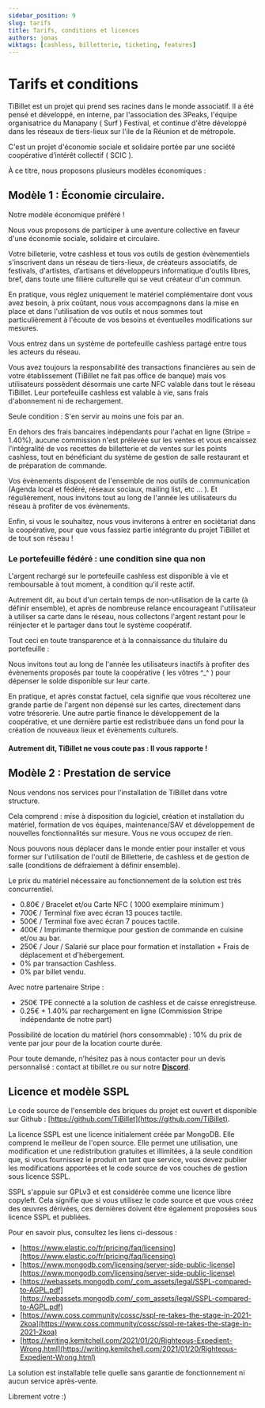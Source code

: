 ```yaml
---
sidebar_position: 9
slug: tarifs
title: Tarifs, conditions et licences
authors: jonas
wiktags: [cashless, billetterie, ticketing, features]
---
```


# Tarifs et conditions

TiBillet est un projet qui prend ses racines dans le monde associatif. Il a été pensé et développé, en interne, par
l'association des 3Peaks, l'équipe organisatrice du Manapany ( Surf ) Festival, et continue d'être développé dans les
réseaux de tiers-lieux sur l'ile de la Réunion et de métropole.

C'est un projet d'économie sociale et solidaire portée par une société coopérative d’intérêt
collectif ( SCIC ).

À ce titre, nous proposons plusieurs modèles économiques :

## Modèle 1 : Économie circulaire.

Notre modèle économique préféré !

Nous vous proposons de participer à une aventure collective en faveur d'une économie sociale, solidaire et circulaire.

Votre billeterie, votre cashless et tous vos outils de gestion évènementiels s'inscrivent dans un réseau 
de tiers-lieux, de créateurs associatifs, de festivals, d'artistes, d’artisans et
développeurs informatique d'outils libres, bref, dans toute une filière culturelle qui se veut créateur d'un
commun.

En pratique, vous réglez uniquement le matériel complémentaire dont vous avez besoin, à prix coûtant, 
nous vous accompagnons dans la mise en place et dans l'utilisation de vos outils et nous sommes tout particulièrement 
à l'écoute de vos besoins et éventuelles modifications sur mesures.

Vous entrez dans un système de portefeuille cashless partagé entre tous les acteurs du réseau. 

Vous avez toujours la responsabilité des transactions financières au sein de votre établissement (TiBillet ne fait pas
office de banque) mais vos utilisateurs possèdent désormais une carte NFC valable dans tout le réseau TiBillet.
Leur portefeuille cashless est valable à vie, sans frais d'abonnement ni de rechargement. 

Seule condition : S'en servir au moins une fois par an.

En dehors des frais bancaires indépendants pour l'achat en ligne (Stripe = 1.40%), aucune commission n'est prélevée sur
les ventes et vous encaissez l'intégralité de vos recettes de billetterie et de ventes sur les points cashless, tout en
bénéficiant du système de gestion de salle restaurant et de préparation de commande.

Vos évènements disposent de l'ensemble de nos outils de communication (Agenda local et fédéré, réseaux sociaux, mailing
list, etc ... ).
Et régulièrement, nous invitons tout au long de l'année les utilisateurs du réseau à profiter de vos évènements.

Enfin, si vous le souhaitez, nous vous inviterons à entrer en sociétariat dans la coopérative, 
pour que vous fassiez partie intégrante du projet TiBillet et de tout son réseau !

### Le portefeuille fédéré : une condition sine qua non

L'argent rechargé sur le portefeuille cashless est disponible à vie et remboursable à tout moment, à condition qu'il reste actif.

Autrement dit, au bout d'un certain temps de non-utilisation de la carte (à définir ensemble), et après de nombreuse
relance encourageant l'utilisateur à utiliser sa carte dans le réseau, nous collectons
l'argent restant pour le réinjecter et le partager dans tout le système coopératif.

Tout ceci en toute transparence et à la connaissance du titulaire du portefeuille :

Nous invitons tout au long de l'année les utilisateurs inactifs à profiter des évènements proposés par toute la
coopérative ( les vôtres ^_^ ) pour dépenser le solde disponible sur leur carte.

En pratique, et après constat factuel, cela signifie que vous récolterez une grande partie de l'argent
non dépensé sur les cartes, directement dans votre trésorerie.
Une autre partie finance le développement de la coopérative, et une dernière partie est redistribuée dans un fond 
pour la création de nouveaux lieux et évènements culturels.


#### Autrement dit, TiBillet ne vous coute pas : Il vous rapporte !

## Modèle 2 : Prestation de service

Nous vendons nos services pour l'installation de TiBillet dans votre structure.

Cela comprend : mise à disposition du logiciel, création et installation du matériel, formation de vos équipes,
maintenance/SAV et développement de nouvelles fonctionnalités sur mesure. Vous ne vous occupez de rien.

Nous pouvons nous déplacer dans le monde entier pour installer et vous former sur l'utilisation de l'outil de
Billetterie, de cashless et de gestion de salle (conditions de défraiement à définir ensemble).

Le prix du matériel nécessaire au fonctionnement de la solution est très concurrentiel.

- 0.80€ / Bracelet et/ou Carte NFC ( 1000 exemplaire minimum )
- 700€ / Terminal fixe avec écran 13 pouces tactile.
- 500€ / Terminal fixe avec écran 7 pouces tactile.
- 400€ / Imprimante thermique pour gestion de commande en cuisine et/ou au bar.
- 250€ / Jour / Salarié sur place pour formation et installation + Frais de déplacement et d'hébergement.
- 0% par transaction Cashless.
- 0% par billet vendu.

Avec notre partenaire Stripe :
- 250€ TPE connecté a la solution de cashless et de caisse enregistreuse.
- 0.25€ + 1.40% par rechargement en ligne (Commission Stripe indépendante de notre part)

Possibilité de location du matériel (hors consommable) : 10% du prix de vente par jour pour de la location courte
durée.

Pour toute demande, n'hésitez pas à nous contacter pour un devis personnalisé : contact at tibillet.re ou sur notre **[Discord](https://discord.gg/7FJvtYx)**.

## Licence et modèle SSPL

Le code source de l'ensemble des briques du projet est ouvert et disponible sur Github : [https://github.com/TiBillet](https://github.com/TiBillet).

La licence SSPL est une licence initialement créée par MongoDB. Elle comprend le meilleur de l'open
source. Elle permet une utilisation, une modification et une redistribution gratuites et illimitées, à la seule
condition que, si vous fournissez le produit en tant que service, vous devez publier les modifications apportées et le
code source de vos couches de gestion sous licence SSPL.

SSPL s'appuie sur GPLv3 et est considérée comme une licence libre copyleft. Cela signifie que si vous utilisez le code source
et que vous créez des œuvres dérivées, ces dernières doivent être également proposées sous licence SSPL et publiées.

Pour en savoir plus, consultez les liens ci-dessous :

- [https://www.elastic.co/fr/pricing/faq/licensing](https://www.elastic.co/fr/pricing/faq/licensing)
- [https://www.mongodb.com/licensing/server-side-public-license](https://www.mongodb.com/licensing/server-side-public-license)
- [https://webassets.mongodb.com/_com_assets/legal/SSPL-compared-to-AGPL.pdf](https://webassets.mongodb.com/_com_assets/legal/SSPL-compared-to-AGPL.pdf)
- [https://www.coss.community/cossc/sspl-re-takes-the-stage-in-2021-2koa](https://www.coss.community/cossc/sspl-re-takes-the-stage-in-2021-2koa)
- [https://writing.kemitchell.com/2021/01/20/Righteous-Expedient-Wrong.html](https://writing.kemitchell.com/2021/01/20/Righteous-Expedient-Wrong.html)

La solution est installable telle quelle sans garantie de fonctionnement ni aucun service après-vente.

Librement votre :) 
